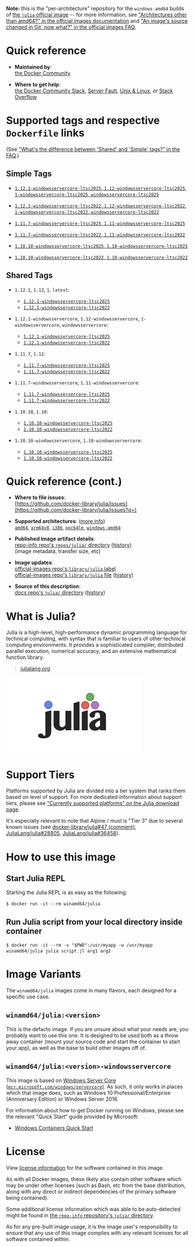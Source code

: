 <!--

********************************************************************************

WARNING:

    DO NOT EDIT "julia/README.md"

    IT IS AUTO-GENERATED

    (from the other files in "julia/" combined with a set of templates)

********************************************************************************

-->

**Note:** this is the "per-architecture" repository for the `windows-amd64` builds of [the `julia` official image](https://hub.docker.com/_/julia) -- for more information, see ["Architectures other than amd64?" in the official images documentation](https://github.com/docker-library/official-images#architectures-other-than-amd64) and ["An image's source changed in Git, now what?" in the official images FAQ](https://github.com/docker-library/faq#an-images-source-changed-in-git-now-what).

# Quick reference

-	**Maintained by**:  
	[the Docker Community](https://github.com/docker-library/julia)

-	**Where to get help**:  
	[the Docker Community Slack](https://dockr.ly/comm-slack), [Server Fault](https://serverfault.com/help/on-topic), [Unix & Linux](https://unix.stackexchange.com/help/on-topic), or [Stack Overflow](https://stackoverflow.com/help/on-topic)

# Supported tags and respective `Dockerfile` links

(See ["What's the difference between 'Shared' and 'Simple' tags?" in the FAQ](https://github.com/docker-library/faq#whats-the-difference-between-shared-and-simple-tags).)

## Simple Tags

-	[`1.12.1-windowsservercore-ltsc2025`, `1.12-windowsservercore-ltsc2025`, `1-windowsservercore-ltsc2025`, `windowsservercore-ltsc2025`](https://github.com/docker-library/julia/blob/0de44097e4e0a152abdf2091b9e397ff116d23f5/1.12/windows/windowsservercore-ltsc2025/Dockerfile)

-	[`1.12.1-windowsservercore-ltsc2022`, `1.12-windowsservercore-ltsc2022`, `1-windowsservercore-ltsc2022`, `windowsservercore-ltsc2022`](https://github.com/docker-library/julia/blob/0de44097e4e0a152abdf2091b9e397ff116d23f5/1.12/windows/windowsservercore-ltsc2022/Dockerfile)

-	[`1.11.7-windowsservercore-ltsc2025`, `1.11-windowsservercore-ltsc2025`](https://github.com/docker-library/julia/blob/b490d5cf6af9a5f1d001d1a093c4313e8fbe3333/1.11/windows/windowsservercore-ltsc2025/Dockerfile)

-	[`1.11.7-windowsservercore-ltsc2022`, `1.11-windowsservercore-ltsc2022`](https://github.com/docker-library/julia/blob/b490d5cf6af9a5f1d001d1a093c4313e8fbe3333/1.11/windows/windowsservercore-ltsc2022/Dockerfile)

-	[`1.10.10-windowsservercore-ltsc2025`, `1.10-windowsservercore-ltsc2025`](https://github.com/docker-library/julia/blob/36ec8a84fe6a3ac59872725f20e892e472b45227/1.10/windows/windowsservercore-ltsc2025/Dockerfile)

-	[`1.10.10-windowsservercore-ltsc2022`, `1.10-windowsservercore-ltsc2022`](https://github.com/docker-library/julia/blob/36ec8a84fe6a3ac59872725f20e892e472b45227/1.10/windows/windowsservercore-ltsc2022/Dockerfile)

## Shared Tags

-	`1.12.1`, `1.12`, `1`, `latest`:

	-	[`1.12.1-windowsservercore-ltsc2025`](https://github.com/docker-library/julia/blob/0de44097e4e0a152abdf2091b9e397ff116d23f5/1.12/windows/windowsservercore-ltsc2025/Dockerfile)
	-	[`1.12.1-windowsservercore-ltsc2022`](https://github.com/docker-library/julia/blob/0de44097e4e0a152abdf2091b9e397ff116d23f5/1.12/windows/windowsservercore-ltsc2022/Dockerfile)

-	`1.12.1-windowsservercore`, `1.12-windowsservercore`, `1-windowsservercore`, `windowsservercore`:

	-	[`1.12.1-windowsservercore-ltsc2025`](https://github.com/docker-library/julia/blob/0de44097e4e0a152abdf2091b9e397ff116d23f5/1.12/windows/windowsservercore-ltsc2025/Dockerfile)
	-	[`1.12.1-windowsservercore-ltsc2022`](https://github.com/docker-library/julia/blob/0de44097e4e0a152abdf2091b9e397ff116d23f5/1.12/windows/windowsservercore-ltsc2022/Dockerfile)

-	`1.11.7`, `1.11`:

	-	[`1.11.7-windowsservercore-ltsc2025`](https://github.com/docker-library/julia/blob/b490d5cf6af9a5f1d001d1a093c4313e8fbe3333/1.11/windows/windowsservercore-ltsc2025/Dockerfile)
	-	[`1.11.7-windowsservercore-ltsc2022`](https://github.com/docker-library/julia/blob/b490d5cf6af9a5f1d001d1a093c4313e8fbe3333/1.11/windows/windowsservercore-ltsc2022/Dockerfile)

-	`1.11.7-windowsservercore`, `1.11-windowsservercore`:

	-	[`1.11.7-windowsservercore-ltsc2025`](https://github.com/docker-library/julia/blob/b490d5cf6af9a5f1d001d1a093c4313e8fbe3333/1.11/windows/windowsservercore-ltsc2025/Dockerfile)
	-	[`1.11.7-windowsservercore-ltsc2022`](https://github.com/docker-library/julia/blob/b490d5cf6af9a5f1d001d1a093c4313e8fbe3333/1.11/windows/windowsservercore-ltsc2022/Dockerfile)

-	`1.10.10`, `1.10`:

	-	[`1.10.10-windowsservercore-ltsc2025`](https://github.com/docker-library/julia/blob/36ec8a84fe6a3ac59872725f20e892e472b45227/1.10/windows/windowsservercore-ltsc2025/Dockerfile)
	-	[`1.10.10-windowsservercore-ltsc2022`](https://github.com/docker-library/julia/blob/36ec8a84fe6a3ac59872725f20e892e472b45227/1.10/windows/windowsservercore-ltsc2022/Dockerfile)

-	`1.10.10-windowsservercore`, `1.10-windowsservercore`:

	-	[`1.10.10-windowsservercore-ltsc2025`](https://github.com/docker-library/julia/blob/36ec8a84fe6a3ac59872725f20e892e472b45227/1.10/windows/windowsservercore-ltsc2025/Dockerfile)
	-	[`1.10.10-windowsservercore-ltsc2022`](https://github.com/docker-library/julia/blob/36ec8a84fe6a3ac59872725f20e892e472b45227/1.10/windows/windowsservercore-ltsc2022/Dockerfile)

# Quick reference (cont.)

-	**Where to file issues**:  
	[https://github.com/docker-library/julia/issues](https://github.com/docker-library/julia/issues?q=)

-	**Supported architectures**: ([more info](https://github.com/docker-library/official-images#architectures-other-than-amd64))  
	[`amd64`](https://hub.docker.com/r/amd64/julia/), [`arm64v8`](https://hub.docker.com/r/arm64v8/julia/), [`i386`](https://hub.docker.com/r/i386/julia/), [`ppc64le`](https://hub.docker.com/r/ppc64le/julia/), [`windows-amd64`](https://hub.docker.com/r/winamd64/julia/)

-	**Published image artifact details**:  
	[repo-info repo's `repos/julia/` directory](https://github.com/docker-library/repo-info/blob/master/repos/julia) ([history](https://github.com/docker-library/repo-info/commits/master/repos/julia))  
	(image metadata, transfer size, etc)

-	**Image updates**:  
	[official-images repo's `library/julia` label](https://github.com/docker-library/official-images/issues?q=label%3Alibrary%2Fjulia)  
	[official-images repo's `library/julia` file](https://github.com/docker-library/official-images/blob/master/library/julia) ([history](https://github.com/docker-library/official-images/commits/master/library/julia))

-	**Source of this description**:  
	[docs repo's `julia/` directory](https://github.com/docker-library/docs/tree/master/julia) ([history](https://github.com/docker-library/docs/commits/master/julia))

# What is Julia?

Julia is a high-level, high-performance dynamic programming language for technical computing, with syntax that is familiar to users of other technical computing environments. It provides a sophisticated compiler, distributed parallel execution, numerical accuracy, and an extensive mathematical function library.

> [julialang.org](http://julialang.org/)

![logo](https://raw.githubusercontent.com/docker-library/docs/520519ad7db3ea9fd5d3590e836c839a0ffd6f19/julia/logo.png)

# Support Tiers

Platforms supported by Julia are divided into a tier system that ranks them based on level of support. For more dedicated information about support tiers, please see ["Currently supported platforms" on the Julia download page](https://julialang.org/downloads/#currently_supported_platforms).

It's especially relevant to note that Alpine / musl is "Tier 3" due to several known issues (see [docker-library/julia#47 (comment)](https://github.com/docker-library/julia/pull/47#issuecomment-652661869), [JuliaLang/julia#28805](https://github.com/JuliaLang/julia/issues/28805), [JuliaLang/julia#36458](https://github.com/JuliaLang/julia/issues/36458)).

# How to use this image

## Start Julia REPL

Starting the Julia REPL is as easy as the following:

```console
$ docker run -it --rm winamd64/julia
```

## Run Julia script from your local directory inside container

```console
$ docker run -it --rm -v "$PWD":/usr/myapp -w /usr/myapp winamd64/julia julia script.jl arg1 arg2
```

# Image Variants

The `winamd64/julia` images come in many flavors, each designed for a specific use case.

## `winamd64/julia:<version>`

This is the defacto image. If you are unsure about what your needs are, you probably want to use this one. It is designed to be used both as a throw away container (mount your source code and start the container to start your app), as well as the base to build other images off of.

## `winamd64/julia:<version>-windowsservercore`

This image is based on [Windows Server Core (`mcr.microsoft.com/windows/servercore`)](https://hub.docker.com/r/microsoft/windows-servercore). As such, it only works in places which that image does, such as Windows 10 Professional/Enterprise (Anniversary Edition) or Windows Server 2016.

For information about how to get Docker running on Windows, please see the relevant "Quick Start" guide provided by Microsoft:

-	[Windows Containers Quick Start](https://learn.microsoft.com/en-us/virtualization/windowscontainers/quick-start/set-up-environment?tabs=dockerce)

# License

View [license information](http://julialang.org/) for the software contained in this image.

As with all Docker images, these likely also contain other software which may be under other licenses (such as Bash, etc from the base distribution, along with any direct or indirect dependencies of the primary software being contained).

Some additional license information which was able to be auto-detected might be found in [the `repo-info` repository's `julia/` directory](https://github.com/docker-library/repo-info/tree/master/repos/julia).

As for any pre-built image usage, it is the image user's responsibility to ensure that any use of this image complies with any relevant licenses for all software contained within.
